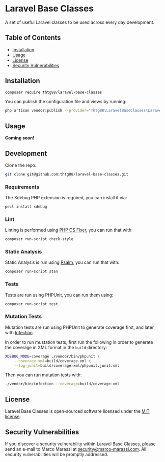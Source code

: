 # Laravel Base Classes

A set of useful Laravel classes to be used across every day development.

## Table of Contents

* [Installation](#installation)
* [Usage](#usage)
* [License](#license)
* [Security Vulnerabilities](#security-vulnerabilities)

## Installation

``` bash
composer require thtg88/laravel-base-classes
```

You can publish the configuration file and views by running:
```bash
php artisan vendor:publish --provider="Thtg88\LaravelBaseClasses\LaravelBaseClassesServiceProvider"
```

## Usage

**Coming soon!**

## Development

Clone the repo:

```bash
git clone git@github.com:thtg88/laravel-base-classes.git
```

### Requirements

The Xdebug PHP extension is required, you can install it via:

```bash
pecl install xdebug
```

### Lint

Linting is performed using [PHP CS Fixer](https://github.com/FriendsOfPHP/PHP-CS-Fixer), you can run that with:

```bash
composer run-script check-style
```

### Static Analysis

Static Analysis is run using [Psalm](https://github.com/vimeo/psalm), you can run that with:

```bash
composer run-script stan
```

### Tests

Tests are run using PHPUnit, you can run them using:

```bash
composer run-script test
```

### Mutation Tests

Mutation tests are run using PHPUnit to generate coverage first, and later with [Infection](https://github.com/infection/infection).

In order to run mustation tests, first run the following in order to generate the coverage in XML format in the `build` directory:

```bash
XDEBUG_MODE=coverage ./vendor/bin/phpunit \
    --coverage-xml=build/coverage-xml \
    --log-junit=build/coverage-xml/phpunit.junit.xml
```

Then you can run mutation tests with:

```bash
./vendor/bin/infection --coverage=build/coverage-xml
```

## License

Laravel Base Classes is open-sourced software licensed under the [MIT license](https://opensource.org/licenses/MIT).

## Security Vulnerabilities

If you discover a security vulnerability within Laravel Base Classes, please send an e-mail to Marco Marassi at security@marco-marassi.com. All security vulnerabilities will be promptly addressed.
